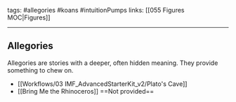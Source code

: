 tags: #allegories #koans #intuitionPumps 
links: [[055 Figures MOC|Figures]]

---
## Allegories
Allegories are stories with a deeper, often hidden meaning. They provide something to chew on.

- [[Workflows/03 IMF_AdvancedStarterKit_v2/Plato's Cave]]
- [[Bring Me the Rhinoceros]] ==Not provided==